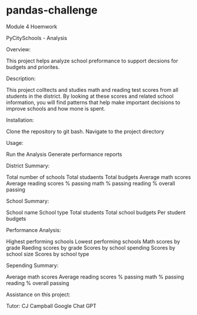 # pandas-challenge
Module 4 Hoemwork

PyCitySchools - Analysis

Overview:

This project helps analyze school preformance to support decsions for budgets and priorites.

Description:

This project colltects and studies math and reading test scores from all students in the district. By looking at these scores and related school information, you will find patterns that help make important decisions
to improve schools and how mone is spent.

Installation:

Clone the repository to git bash.
Navigate to the project directory

Usage:

Run the Analysis
Generate performance reports

District Summary:

Total number of schools
Total studaents
Total budgets
Average math scores
Average reading scores
% passing math
% passing reading
% overall passing

School Summary:

School name
School type
Total students
Total school budgets
Per student budgets

Performance Analysis:

Highest performing schools
Lowest performing schools
Math scores by grade
Raeding scores by grade
Scores by school spending
Scores by school size
Scores by school type

Sepending Summary:

Average math scores
Average reading scores
% passing math
% passing reading
% overall passing

Assistance on this project:

Tutor: CJ Campball
Google
Chat GPT 







